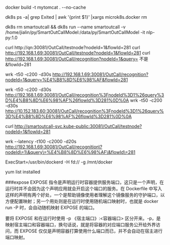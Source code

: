 docker build -t mytomcat . --no-cache

dk8s ps -a| grep Exited | awk '{print $1}' |xargs microk8s.docker rm




 dk8s rm smartoutcall && dk8s run --name smartoutcall -v /home/jialin/py/SmartOutCallModel:/data/py/SmartOutCallModel -it nlp-py:1.0

curl http://qn:30081/OutCall/testnode?nodeId=1&flowId=281
curl http://192.168.1.69:30081/OutCall/testnode?nodeId=1&flowId=281
curl http://192.168.1.69:30081/OutCall/recognition?nodeId=1&query= 不是 &flowId=281

wrk -t50 -c200  -d30s http://192.168.1.69:30081/OutCall/recognition?nodeId=1&query=%E4%B8%8D%E6%98%AF&flowId=281

wrk -t50 -c200  -d30s http://192.168.1.69:30081/OutCall/recognition%3FnodeId%3D1%26query%3D%E4%B8%8D%E6%98%AF%26flowId%3D281%0D%0A
wrk -t50 -c200  -d30s http://10.152.183.60:30081/OutCall/recognition%3FnodeId%3D1%26query%3D%E4%B8%8D%E6%98%AF%26flowId%3D281%0D%0A

curl http://smartoutcall-svc.kube-public:30081/OutCall/testnode?nodeId=1&flowId=281

wrk  --latency -t100 -c2000  -d20s http://192.168.1.69:30081/OutCall/recognition\?nodeId\=1\&query\=%E4%B8%8D%E6%98%AF\&flowId\=281


ExecStart=/usr/bin/dockerd -H fd:// -g /mnt/docker



yum list installed


###expose
EXPOSE 指令是声明运行时容器提供服务端口，这只是一个声明，在运行时并不会因为这个声明应用就会开启这个端口的服务。在 Dockerfile 中写入这样的声明有两个好处，一个是帮助镜像使用者理解这个镜像服务的守护端口，以方便配置映射；另一个用处则是在运行时使用随机端口映射时，也就是 docker run -P 时，会自动随机映射 EXPOSE 的端口。

要将 EXPOSE 和在运行时使用 -p 《宿主端口》:<容器端口> 区分开来。-p，是映射宿主端口和容器端口，换句话说，就是将容器的对应端口服务公开给外界访问，而 EXPOSE 仅仅是声明容器打算使用什么端口而已，并不会自动在宿主进行端口映射。
